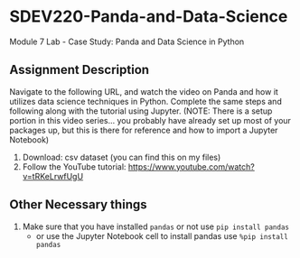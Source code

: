 # SDEV220-Panda-and-Data-Science
 Module 7 Lab - Case Study: Panda and Data Science in Python
## Assignment Description
Navigate to the following URL, and watch the video on Panda and how it utilizes data science techniques in Python.  Complete the same steps and following along with the tutorial using Jupyter. (NOTE: There is a setup portion in this video series... you probably have already set up most of your packages up, but this is there for reference and how to import a Jupyter Notebook)

1. Download: csv dataset (you can find this on my files)
2. Follow the YouTube tutorial: https://www.youtube.com/watch?v=tRKeLrwfUgU


## Other Necessary things
1. Make sure that you have installed `pandas` or not use `pip install pandas`
   - or use the Jupyter Notebook cell to install pandas use `%pip install pandas`